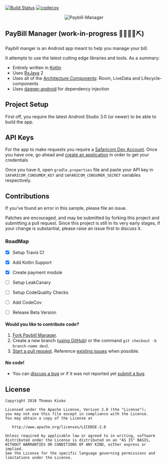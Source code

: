 [![Build Status](https://travis-ci.org/kioko/paybill-manager.svg?branch=feature/ft-architecture-restructure)](https://travis-ci.org/kioko/paybill-manager)
[![codecov](https://codecov.io/gh/kioko/paybill-manager/branch/feature/ft-codecov-setup/graph/badge.svg)](https://codecov.io/gh/kioko/paybill-manager)
<p align="center">
  <img src="https://github.com/kioko/paybill-manager/blob/master/app/src/main/ic_launcher_web.png?raw=true" alt="Paybill-Manager"/>
</p>


PayBill Manager (work-in-progress 👷🔧️👷‍♀️⛏)
-------------------
Paybill manger is an Android app meant to help you manage your bill.

It attempts to use the latest cutting edge libraries and tools. As a summary:

 * Entirely written in [Kotlin](https://kotlinlang.org/)
 * Uses [RxJava](https://github.com/ReactiveX/RxJava) 2
 * Uses all of the [Architecture Components](https://developer.android.com/topic/libraries/architecture/): Room, LiveData and Lifecycle-components
 * Uses [dagger-android](https://google.github.io/dagger/android.html) for dependency injection

## Project Setup

First off, you require the latest Android Studio 3.0 (or newer) to be able to build the app.

## API Keys
For the app to make requests you require a [Safaricom Dev Account](https://developer.safaricom.co.ke/ ). Once you have one, go ahead and [create an application](https://developer.safaricom.co.ke/user/1079/apps/add) in order to get your credentials

Once you have it, open `gradle.properties` file and paste your API key in `SAFARICOM_CONSUMER_KEY` and `SAFARICOM_CONSUMER_SECRET` variables respectively.


## Contributions

If you've found an error in this sample, please file an issue.

Patches are encouraged, and may be submitted by forking this project and submitting a pull request. Since this project is still in its very early stages, if your change is substantial, please raise an issue first to discuss it.


### RoadMap
- [x] Setup Travis CI
- [x] Add Kotlin Support
- [x] Create payment module
- [ ] Setup LeakCanary
- [ ] Setup CodeQuality Checks
- [ ] Add CodeCov
- [ ] Release Beta Version


#### Would you like to contribute code?

1. [Fork Paybill Manager](https://github.com/kioko/paybill-manager).
2. Create a new branch ([using GitHub](https://help.github.com/articles/creating-and-deleting-branches-within-your-repository/)) or the command `git checkout -b branch-name dev`).
3. [Start a pull request](https://github.com/kioko/paybill-manager/compare). Reference [existing issues](https://github.com/kioko/paybill-manager/issues) when possible.

#### No code!
* You can [discuss a bug](https://github.com/kioko/paybill-manager/issues) or if it was not reported yet [submit a bug](https://github.com/kioko/paybill-manager/issues/new).

License
-------

    Copyright 2018 Thomas Kioko

    Licensed under the Apache License, Version 2.0 (the "License");
    you may not use this file except in compliance with the License.
    You may obtain a copy of the License at

       http://www.apache.org/licenses/LICENSE-2.0

    Unless required by applicable law or agreed to in writing, software
    distributed under the License is distributed on an "AS IS" BASIS,
    WITHOUT WARRANTIES OR CONDITIONS OF ANY KIND, either express or implied.
    See the License for the specific language governing permissions and
    limitations under the License.

